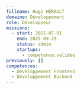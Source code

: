 ```yaml
---
fullname: Hugo HERAULT
domaine: Développement
role: Développeur
missions:
  - start: 2021-07-01
    end: 2025-09-29
    status: admin
    startups:
      - competence.validee
previously: []
competences:
  - Développement Frontend
  - Développement Backend
---
```

